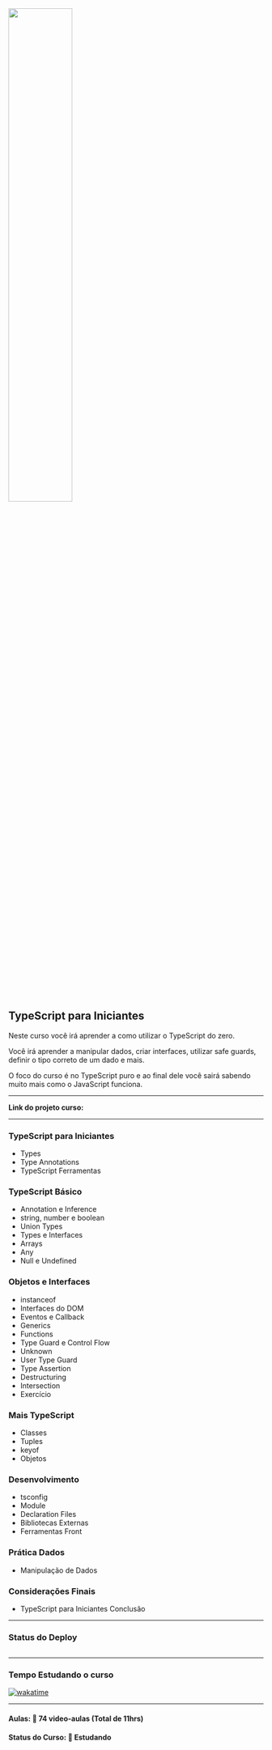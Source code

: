 <img src="Exercicios/img/origamid-logo.png" width="50%">
<h2>TypeScript para Iniciantes</h2>

<p>Neste curso você irá aprender a como utilizar o TypeScript do zero.</p>

<p>Você irá aprender a manipular dados, criar interfaces, utilizar safe guards, definir o tipo correto de um dado e mais.</p>

<p>O foco do curso é no TypeScript puro e ao final dele você sairá sabendo muito mais como o JavaScript funciona.</p>

<hr>

<strong>Link do projeto curso:</strong> <a href=""></a>

<hr>

<h3>TypeScript para Iniciantes</h3>
<ul>
  <li>Types</li>
  <li>Type Annotations</li>
  <li>TypeScript Ferramentas</li>
</ul>

<h3>TypeScript Básico</h3>
<ul>
  <li>Annotation e Inference</li>
  <li>string, number e boolean</li>
  <li>Union Types</li>
  <li>Types e Interfaces</li>
  <li>Arrays</li>
  <li>Any</li>
  <li>Null e Undefined</li>
</ul>

<h3>Objetos e Interfaces</h3>
<ul>
  <li>instanceof</li>
  <li>Interfaces do DOM</li>
  <li>Eventos e Callback</li>
  <li>Generics</li>
  <li>Functions</li>
  <li>Type Guard e Control Flow</li>
  <li>Unknown</li>
  <li>User Type Guard</li>
  <li>Type Assertion</li>
  <li>Destructuring</li>
  <li>Intersection</li>
  <li>Exercício</li>
</ul>

<h3>Mais TypeScript</h3>
<ul>
  <li>Classes</li>
  <li>Tuples</li>
  <li>keyof</li>
  <li>Objetos</li>
</ul>

<h3>Desenvolvimento</h3>
<ul>
  <li>tsconfig</li>
  <li>Module</li>
  <li>Declaration Files</li>
  <li>Bibliotecas Externas</li>
  <li>Ferramentas Front</li>
</ul>

<h3>Prática Dados</h3>
<ul>
  <li>Manipulação de Dados</li>
</ul>

<h3>Considerações Finais</h3>
<ul>
  <li>TypeScript para Iniciantes Conclusão</li>
</ul>

<hr>

<h3>Status do Deploy</h3>
<img src=""></img>

<hr>

<h3>Tempo Estudando o curso</h3>

<p>
  <a href="https://wakatime.com/badge/github/EdiJunior88/Origamid_TypeScript_Para_Iniciantes">
    <img src="https://wakatime.com/badge/github/EdiJunior88/Origamid_TypeScript_Para_Iniciantes.svg" alt="wakatime">
  </a>
</p>

<hr>

<h4><b>Aulas:</b> 📼 74 video-aulas (Total de 11hrs)</h4>
<h4><b>Status do Curso:</b> 💭 Estudando</h4>
